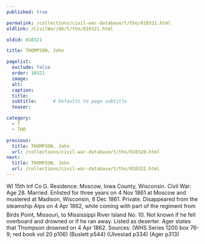 ```yaml
---
published: true

permalink: /collections/civil-war-database/t/tho/010321.html
oldlink: /CivilWar/db/t/tho/010321.html

oldid: 010321

title: THOMPSON, John

pagelist:
  exclude: false
  order: 10321
  image: 
  alt:
  caption:
  title:
  subtitle:      # Defaults to page subtitle
  teaser:

category: 
  - T 
  - THO

previous:
  title: THOMPSON, John
  url: /collections/civil-war-database/t/tho/010320.html  
next:
  title: THOMPSON, John
  url: /collections/civil-war-database/t/tho/010322.html   
---
```

WI 15th Inf Co G. Residence: Moscow, Iowa County, Wisconsin. Civil War: Age 28. Married. Enlisted for three years on 4 Nov 1861 at Moscow and mustered at Madison, Wisconsin, 8 Dec 1861. Private. Disappeared from the steamship &#147;Alps&#148; on 4 Apr 1862, while coming with part of the regiment from Birds Point, Missouri, to Mississippi River Island No. 10. Not known if he fell overboard and drowned or if he ran away. Listed as deserter. Ager states that Thompson drowned on 4 Apr 1862. Sources: (WHS Series 1200 box 76-9; red book vol 20 p106) (Buslett p544) (Ulvestad p334) (Ager p313)